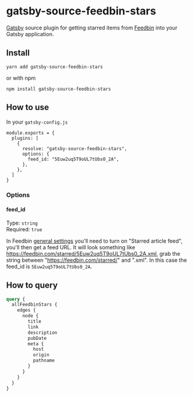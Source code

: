 # gatsby-source-feedbin-stars

[Gatsby](https://gatsbyjs.org) source plugin for getting starred items from [Feedbin](https://feedbin.com) into your Gatsby application.

## Install

`yarn add gatsby-source-feedbin-stars`

or with npm

`npm install gatsby-source-feedbin-stars`

## How to use

In your `gatsby-config.js`

```
module.exports = {
  plugins: [
    {
      resolve: "gatsby-source-feedbin-stars",
      options: {
        feed_id: "5Euw2uq5T9oUL7tUbs0_2A",
      },
    },
  ]
}
```

### Options

#### feed_id

Type: `string`<br>
Required: `true`

In Feedbin [general settings](https://feedbin.com/settings) you'll need to turn on "Starred article feed", you'll then get a feed URL. It will look something like https://feedbin.com/starred/5Euw2uq5T9oUL7tUbs0_2A.xml, grab the string between "https://feedbin.com/starred/" and ".xml". In this case the feed_id is `5Euw2uq5T9oUL7tUbs0_2A`.

## How to query

```graphql
query {
  allFeedbinStars {
    edges {
      node {
        title
        link
        description
        pubDate
        meta {
          host
          origin
          pathname
        }
      }
    }
  }
}
```
